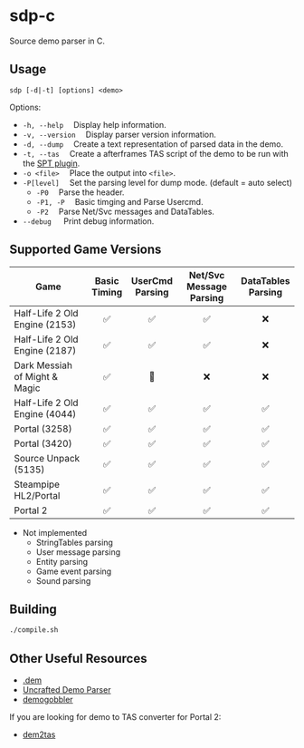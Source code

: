 # sdp-c
Source demo parser in C.

## Usage
```
sdp [-d|-t] [options] <demo> 
```
Options:
- `-h, --help` 
&emsp;Display help information.
- `-v, --version`
&emsp;Display parser version information.
- `-d, --dump`
&emsp;Create a text representation of parsed data in the demo.
- `-t, --tas`
&emsp;Create a afterframes TAS script of the demo to be run with the [SPT plugin](https://github.com/YaLTeR/SourcePauseTool).
- `-o <file>`
&emsp;Place the output into `<file>`.
- `-P[level]`
&emsp;Set the parsing level for dump mode. (default = auto select)
    - `-P0`
    &emsp;Parse the header.
    - `-P1, -P`
    &emsp;Basic timging and Parse Usercmd.
    - `-P2`
    &emsp;Parse Net/Svc messages and DataTables.
- `--debug`
&emsp; Print debug information.

## Supported Game Versions
| Game | Basic<br/>Timing | UserCmd<br/>Parsing | Net/Svc Message<br/>Parsing | DataTables<br/>Parsing | 
| ----------------------------- | :-: | :-: | :-: | :-: |
| Half-Life 2 Old Engine (2153) | ✅ | ✅ | ✅ | ❌ |
| Half-Life 2 Old Engine (2187) | ✅ | ✅ | ✅ | ❌ |
| Dark Messiah of Might & Magic | ✅ | 🔶 | ❌ | ❌ |
| Half-Life 2 Old Engine (4044) | ✅ | ✅ | ✅ | ✅ |
| Portal (3258)                 | ✅ | ✅ | ✅ | ✅ |
| Portal (3420)                 | ✅ | ✅ | ✅ | ✅ |
| Source Unpack (5135)          | ✅ | ✅ | ✅ | ✅ |
| Steampipe HL2/Portal          | ✅ | ✅ | ✅ | ✅ |
| Portal 2                      | ✅ | ✅ | ✅ | ✅ |

- Not implemented
    - StringTables parsing
    - User message parsing
    - Entity parsing
    - Game event parsing
    - Sound parsing

## Building
```bash
./compile.sh
```

## Other Useful Resources
- [.dem](https://nekz.me/dem/)
- [Uncrafted Demo Parser](https://github.com/UncraftedName/UncraftedDemoParser)
- [demogobbler](https://github.com/lipsanen/demogobbler)

If you are looking for demo to TAS converter for Portal 2:
- [dem2tas](https://github.com/mlugg/dem2tas)
